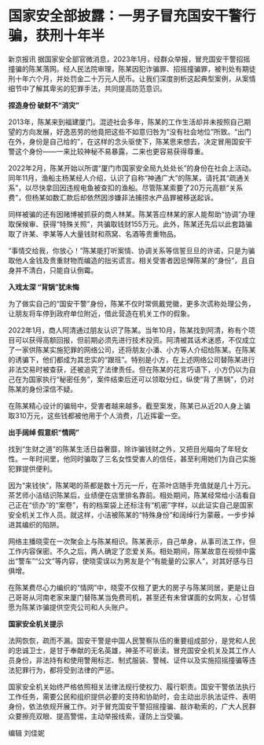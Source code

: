 # 国家安全部披露：一男子冒充国安干警行骗，获刑十年半

新京报讯
据国家安全部官微消息，2023年1月，经群众举报，冒充国安干警招摇撞骗的陈某落网。经人民法院审理，陈某因犯诈骗罪、招摇撞骗罪，被判处有期徒刑十年六个月，并处罚金二十万元人民币。让我们深度剖析这起典型案例，从案情细节中了解其卑劣的犯罪手法，共同提高防范意识。

**捏造身份 破财不“消灾”**

2013年，陈某来到福建厦门。混迹社会多年，陈某的工作生活却并未按照自己期望的方向发展，好逸恶劳的他竟把这些不如意归咎为“没有社会地位”所致。“出门在外，身份是自己给的”，在这样的念头驱使下，陈某思来想去，决定冒用国安干警这个身份——一来比较神秘不易暴露，二来也更容易获得尊重。

2022年2月，陈某开始以所谓“厦门市国家安全局九处处长”的身份在社会上活动。同年11月，渔船主杨某经人介绍，认识了自称“神通广大”的陈某，请托其“疏通关系”，以尽快拿回因违规电鱼被查扣的渔船。尽管陈某索要了20万元高额“关系费”，但杨某如数汇款后却依然因涉嫌非法捕捞水产品罪被移送起诉。

同样被骗的还有因赌博被抓获的商人林某。陈某答应林某的家人能帮助“协调”办理取保候审、获得“特殊关照”，共骗取钱财155万元。此外，陈某还先后以此套路骗取了许某、李某等人大量钱财和燕窝、名酒等贵重物品。

“事情交给我，你放心！”陈某能打听案情、协调关系等信誓旦旦的许诺，只是为骗取他人金钱及贵重财物而编造的拙劣谎言。相关受害者因忌惮陈某的“身份”，且自身并不清白，只能自认倒霉。

**入戏太深 “背锅”犹未悔**

为了做实自己的“国安干警”身份，陈某不仅时常佩戴党徽，更多次谎称处理公务，让朋友将车停到政府单位附近，借此营造在机关工作的假象。

2022年1月，商人阿清通过朋友认识了陈某。当年10月，陈某找到阿清，称有个项目可以获得高额回报，但前期必须先进行技术投资。阿清被其话术迷惑，不仅成立了一家供陈某实施犯罪的网络公司，还将朋友小潘、小方等人介绍给陈某。在陈某的诱骗下，他们都成为其忠实的“跟班”。特别是小方，在上述网络公司替陈某进行非法交易时被查获，还被追究了法律责任。但在陈某的花言巧语下，小方仍以为自己在为国家执行“秘密任务”，案件结束后还可以领取分红，纵使“背了黑锅”，仍对陈某的身份深信不疑。

在陈某精心设计的骗局中，受害者越来越多。截至案发，陈某已从近20人身上骗取310万元，这些钱都被他用于个人消费，几近挥霍一空。

**出手阔绰 假意织“情网”**

找到“生财之道”的陈某生活日益奢靡，除诈骗钱财之外，又把目光瞄向了年轻女性。一年时间里，他同时骗取了三名女性受害人的信任，甚至利用她们为自己实施犯罪提供便利。

因为“来钱快”，陈某喝的茶都是数十万元一斤，在茶叶店随手充值就是几十万元。茶艺师小洁结识陈某后，业绩便在店里排名靠前。相处期间，陈某经常给小洁看自己正在“侦办”的“案卷”，有的档案袋上还标注有“机密”字样，以此证实自己是国家安全机关工作人员。就这样，小洁被陈某的“特殊身份”和阔绰行为蒙蔽，一步步掉进其编织的陷阱。

网络主播晓雯在一次聚会上与陈某相识。陈某表示，自己单身，从事司法工作，但工作内容保密。不久之后，两人确定了恋爱关系。相处期间，陈某故意在视频中露出“警车”“公文”等内容，使晓雯误以为男友是个“有能量的公家人”，对其好感与日俱增。

在陈某费尽心力编织的“情网”中，晓雯不仅租了更大的房子与陈某同居，更是让自己哥哥从河南老家来厦门替陈某当免费司机，甚至还有未曾谋面的女网友，心甘情愿为陈某诈骗提供空壳公司和人头账户。

**国家安全机关提示**

法网恢恢，疏而不漏。国安干警是中国人民警察队伍的重要组成部分，是党和人民的忠诚卫士，是甘于奉献的无名英雄，神圣不可亵渎。冒充国安全机关及其工作人员身份，非法持有和使用警用标志、制式服装、警械、证件以及实施招摇撞骗等违法犯罪行为，都将受到法律的严惩。

国家安全机关始终严格依照相关法律法规行使权力、履行职责。国安干警依法执行工作任务，需要公民和组织提供必要的支持和协助时，会主动出示执法证件、表明身份，依法依规开展工作。对于冒充国安干警招摇撞骗、敲诈勒索的，广大人民群众要擦亮双眼、提高警惕，主动举报线索，谨防上当受骗。

编辑 刘佳妮

